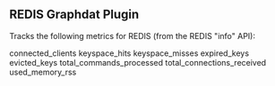 
## REDIS Graphdat Plugin

Tracks the following metrics for REDIS (from the REDIS "info" API):

connected_clients
keyspace_hits
keyspace_misses
expired_keys
evicted_keys
total_commands_processed
total_connections_received
used_memory_rss

